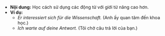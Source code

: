 - **Nội dung:** Học cách sử dụng các động từ với giới từ nâng cao hơn.
- **Ví dụ:**
    - _Er interessiert sich für die Wissenschaft._ (Anh ấy quan tâm đến khoa học.)
    - _Ich warte auf deine Antwort._ (Tôi chờ câu trả lời của bạn.)